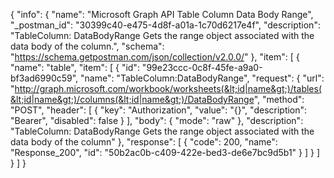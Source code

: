 {
  "info": {
    "name": "Microsoft Graph API Table Column Data Body Range",
    "_postman_id": "30399c40-e475-4d8f-a01a-1c70d6217e4f",
    "description": "TableColumn: DataBodyRange Gets the range object associated with the data body of the column.",
    "schema": "https://schema.getpostman.com/json/collection/v2.0.0/"
  },
  "item": [
    {
      "name": "table",
      "item": [
        {
          "id": "99e23ccc-0c8f-45fe-a9a0-bf3ad6990c59",
          "name": "TableColumn:DataBodyRange",
          "request": {
            "url": "http://graph.microsoft.com/workbook/worksheets(&lt;id|name&gt;)/tables(&lt;id|name&gt;)/columns(&lt;id|name&gt;)/DataBodyRange",
            "method": "POST",
            "header": [
              {
                "key": "Authorization",
                "value": "{}",
                "description": "Bearer",
                "disabled": false
              }
            ],
            "body": {
              "mode": "raw"
            },
            "description": "TableColumn: DataBodyRange Gets the range object associated with the data body of the column"
          },
          "response": [
            {
              "code": 200,
              "name": "Response_200",
              "id": "50b2ac0b-c409-422e-bed3-de6e7bc9d5b1"
            }
          ]
        }
      ]
    }
  ]
}